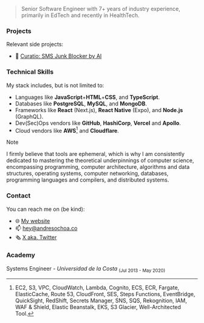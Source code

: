 > Senior Software Engineer with 7+ years of industry experience, primarily in EdTech and recently in HealthTech.

### Projects
Relevant side projects:
- 💬 [Curatio: SMS Junk Blocker by AI](https://curatio.seudrim.com)

### Technical Skills
My stack includes, but is not limited to:
- Languages like **JavaScript**+**HTML**+**CSS**, and **TypeScript**.
- Databases like **PostgreSQL**, **MySQL**, and **MongoDB**.
- Frameworks like **React** (Next.js), **React Native** (Expo), and **Node.js** (GraphQL).
- Dev(Sec)Ops vendors like **GitHub**, **HashiCorp**, **Vercel** and **Apollo**.
- Cloud vendors like **AWS**[^1] and **Cloudflare**.

> [!NOTE]
> I firmly believe that tools are ephemeral, which is why I am consistently dedicated to mastering the theoretical underpinnings of computer science, encompassing programming, computer architecture, algorithms and data structures, operating systems, computer networking, databases, programming languages and compilers, and distributed systems.

### Contact
You can reach me on (be kind):
- 🌐 [My website](https://andresochoa.co)
- 📫 [hey@andresochoa.co](mailto:hey@andresochoa.co)
- 🗞️ [X aka. Twitter](https://x.com/ochoasandres)

### Academy
Systems Engineer - *Universidad de la Costa* <sub>(Jul 2013 - May 2020)</sub>

[^1]: EC2, S3, VPC, CloudWatch, Lambda, Cognito, ECS, ECR, Fargate, ElasticCache, Route 53, CloudFront, SES, Steps Functions, EventBridge,
QuickSight, RedShift, Secrets Manager, SNS, SQS, Rekognition, IAM, WAF & Shield, Elastic Beanstalk, EKS, S3 Glacier, Well-Architected Tool.

